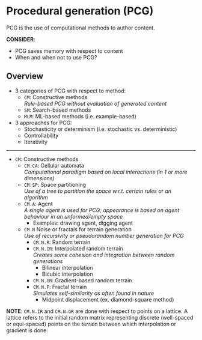 # Procedural generation (PCG)

PCG is the use of computational methods to author content.

**CONSIDER**:

- PCG saves memory with respect to content
- When and when not to use PCG?

## Overview
- 3 categories of PCG with respect to method:
    - `CM`: Constructive methods <br> _Rule-based PCG without evaluation of generated content_
    - `SM`: Search-based methods
    - `MLM`: ML-based methods (i.e. example-based)
 - 3 approaches for PCG:
    - Stochasticity or determinism (i.e. stochastic vs. deterministic)
    - Controllability
    - Iterativity
  
---

- `CM`: Constructive methods
    - `CM.CA`: Cellular automata <br> _Computational paradigm based on local interactions (in 1 or more dimensions)_
    - `CM.SP`: Space partitioning <br> _Use of a tree to partition the space w.r.t. certain rules or an algorithm_
    - `CM.A`: Agent <br> _A single agent is used for PCG; appearance is based on agent behaviour in an unformed/empty space_
        - Examples: drawing agent, digging agent
    - `CM.N` Noise or fractals for terrain generation <br> _Use of recursivity or pseudorandom number generation for PCG_
        - `CM.N.R`: Random terrain
        - `CM.N.IR`: Interpolated random terrain <br> _Creates some cohesion and integration between random generations_
            - Bilinear interpolation
            - Bicubic interpolation
        - `CM.N.GR`: Gradient-based random terrain
        - `CM.N.F`: Fractal terrain <br> _Simulates self-similarity as often found in nature_
            - Midpoint displacement (ex. diamond-square method)
         
**NOTE**: `CM.N.IR` and `CM.N.GR` are done with respect to points on a lattice. A lattice refers to the initial random matrix representing discrete (well-spaced or equi-spaced) points on the terrain between which interpolation or gradient is done.
